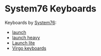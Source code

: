 # System76 Keyboards

Keyboards by [System76](https://system76.com/):

- [launch](https://system76.com/accessories/launch)
- [launch heavy](https://system76.com/accessories/launch)
- [Launch lite](https://system76.com/accessories/launch)
- [Virgo keyboards](https://system76.com/laptops)
